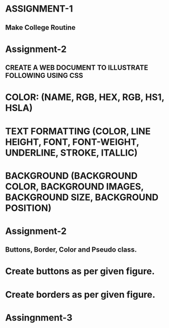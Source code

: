 # ASSIGNMENT-1
## Make College Routine

# Assignment-2
## CREATE A WEB DOCUMENT TO ILLUSTRATE FOLLOWING USING CSS 
# COLOR: (NAME, RGB, HEX, RGB, HS1, HSLA)
# TEXT FORMATTING (COLOR, LINE HEIGHT, FONT, FONT-WEIGHT, UNDERLINE, STROKE, ITALLIC)
# BACKGROUND (BACKGROUND COLOR, BACKGROUND IMAGES, BACKGROUND SIZE, BACKGROUND POSITION)

# Assignment-2
## Buttons, Border, Color and Pseudo class.
# Create buttons as per given figure.
# Create borders as per given figure.

# Assingnment-3
##